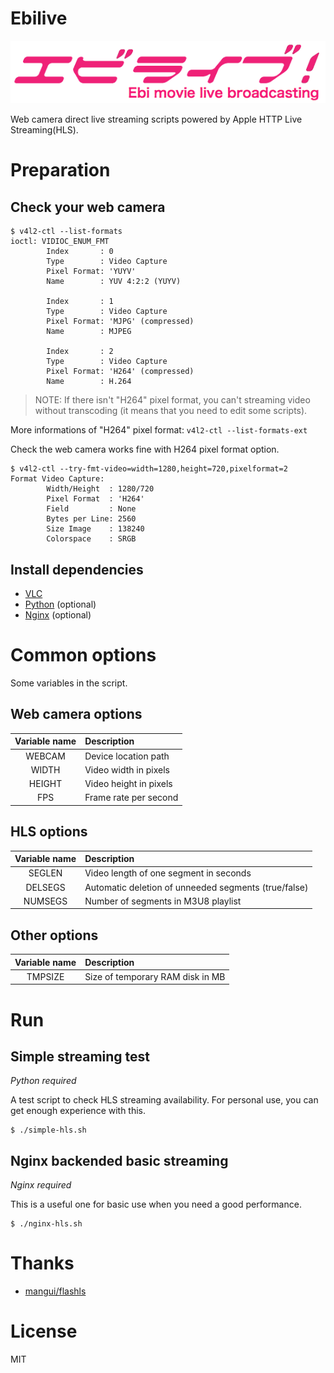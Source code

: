 # Ebilive


![Ebilive-logo](docs/logo.png)

Web camera direct live streaming scripts powered by Apple HTTP Live Streaming(HLS).


# Preparation

## Check your web camera

```
$ v4l2-ctl --list-formats
ioctl: VIDIOC_ENUM_FMT
        Index       : 0
        Type        : Video Capture
        Pixel Format: 'YUYV'
        Name        : YUV 4:2:2 (YUYV)

        Index       : 1
        Type        : Video Capture
        Pixel Format: 'MJPG' (compressed)
        Name        : MJPEG

        Index       : 2
        Type        : Video Capture
        Pixel Format: 'H264' (compressed)
        Name        : H.264

```

> NOTE: If there isn't "H264" pixel format, you can't streaming video without transcoding (it means that you need to edit some scripts).

More informations of "H264" pixel format: `v4l2-ctl --list-formats-ext`

Check the web camera works fine with H264 pixel format option.

```
$ v4l2-ctl --try-fmt-video=width=1280,height=720,pixelformat=2
Format Video Capture:
        Width/Height  : 1280/720
        Pixel Format  : 'H264'
        Field         : None
        Bytes per Line: 2560
        Size Image    : 138240
        Colorspace    : SRGB
```

## Install dependencies

- [VLC](http://www.videolan.org/)
- [Python](https://www.python.org/) (optional)
- [Nginx](http://nginx.org/) (optional)



# Common options

Some variables in the script.

## Web camera options

 Variable name |    Description
:-------------:|:----------------------
     WEBCAM    | Device location path
     WIDTH     | Video width in pixels
     HEIGHT    | Video height in pixels
      FPS      | Frame rate per second

## HLS options

 Variable name |    Description
:-------------:|:----------------------
     SEGLEN    | Video length of one segment in seconds
    DELSEGS    | Automatic deletion of unneeded segments (true/false)
    NUMSEGS    | Number of segments in M3U8 playlist

## Other options

 Variable name |    Description
:-------------:|:----------------------
    TMPSIZE    | Size of temporary RAM disk in MB



# Run

## Simple streaming test

*Python required*

A test script to check HLS streaming availability.
For personal use, you can get enough experience with this.

```
$ ./simple-hls.sh
```

## Nginx backended basic streaming

*Nginx required*

This is a useful one for basic use when you need a good performance.

```
$ ./nginx-hls.sh
```



# Thanks

- [mangui/flashls](https://github.com/mangui/flashls)



# License

MIT

